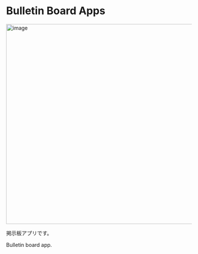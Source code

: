 <h1>Bulletin Board Apps</h1>

<img width="543" alt="image" src="https://github.com/ShinYasuda1/blog443/assets/124539796/57310f87-585c-4375-811a-43a5e27e9b73">

掲示板アプリです。

Bulletin board app.
